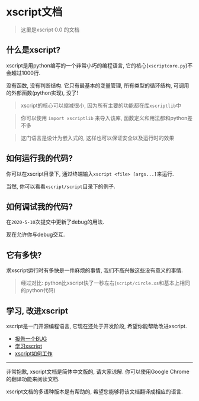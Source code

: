 # xscript文档
> 这里是xscript 0.0 的文档

## 什么是xscript?
xscript是用python编写的一个非常小巧的编程语言, 它的核心(`xscriptcore.py`)不会超过1000行.

没有函数, 没有判断结构. 它只有最基本的变量管理, 所有类型的循环结构, 可调用的外部函数(python实现), 没了!
> xscript的核心可以缩减很小, 因为所有主要的功能都在库`xscriptlib`中

> 你可以使用 `import xscriptlib` 来导入该库, 函数定义和用法都和python差不多

> 这门语言是设计为嵌入式的, 这样也可以保证安全以及运行时的效果

## 如何运行我的代码?
你可以在xscript目录下, 通过终端输入`xscript <file> [args...]`来运行.

当然, 你可以看看`xscript/script`目录下的例子.

## 如何调试我的代码?
在`2020-5-10`次提交中更新了debug的用法.

现在允许你与debug交互.

## 它有多快?
求xscript运行时有多快是一件麻烦的事情, 我们不高兴做这些没有意义的事情.
> 经过对比: python比xscript快了一秒左右(`script/circle.xs`和基本上相同的python代码)

## 学习, 改进xscript
xscript是一门开源编程语言, 它现在还处于开发阶段, 希望你能帮助改进xscript.

- [报告一个BUG](bug.md)
- [学习xscript](learn/index.md)
- [xscript如何工作](howto.md)

- - -

非常抱歉, xscript文档是简体中文版的, 请大家谅解. 你可以使用Google Chrome的翻译功能来阅读文档.

xscript文档的多语种版本是有帮助的, 希望您能够将该文档翻译成相应的语言.

